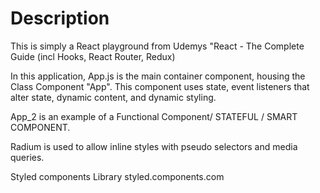 # Description

This is simply a React playground from Udemys "React - The Complete Guide (incl Hooks, React Router, Redux)

In this application, App.js is the main container component, housing the Class Component "App". This component uses state, event listeners that alter state, dynamic content, and dynamic styling.

App_2 is an example of a Functional Component/ STATEFUL / SMART COMPONENT.

Radium is used to allow inline styles with pseudo selectors and media queries.

Styled components Library styled.components.com
